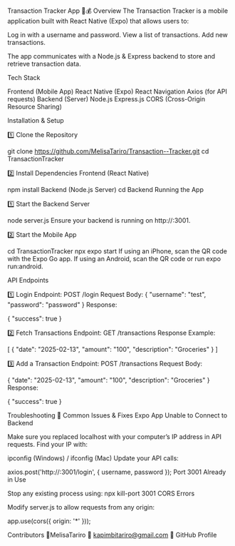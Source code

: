 Transaction Tracker App 📱💰
Overview
The Transaction Tracker is a mobile application built with React Native (Expo) that allows users to:

Log in with a username and password.
View a list of transactions.
Add new transactions.

The app communicates with a Node.js & Express backend to store and retrieve transaction data.

Tech Stack

Frontend (Mobile App)
React Native (Expo)
React Navigation
Axios (for API requests)
Backend (Server)
Node.js
Express.js
CORS (Cross-Origin Resource Sharing)


Installation & Setup

1️⃣ Clone the Repository

git clone https://github.com/MelisaTariro/Transaction--Tracker.git
cd TransactionTracker

2️⃣ Install Dependencies
Frontend (React Native)


npm install
Backend (Node.js Server)
cd Backend
Running the App

1️⃣ Start the Backend Server

node server.js
Ensure your backend is running on http://<your-computer-ip>:3001.

2️⃣ Start the Mobile App

cd TransactionTracker
npx expo start
If using an iPhone, scan the QR code with the Expo Go app.
If using an Android, scan the QR code or run expo run:android.

API Endpoints

1️⃣ Login
Endpoint: POST /login
Request Body:
{
  "username": "test",
  "password": "password"
}
Response:


{
  "success": true
}

2️⃣ Fetch Transactions
Endpoint: GET /transactions
Response Example:


[
  {
    "date": "2025-02-13",
    "amount": "100",
    "description": "Groceries"
  }
]

3️⃣ Add a Transaction
Endpoint: POST /transactions
Request Body:


{
  "date": "2025-02-13",
  "amount": "100",
  "description": "Groceries"
}
Response:


{
  "success": true
}


Troubleshooting
🛑 Common Issues & Fixes
Expo App Unable to Connect to Backend

Make sure you replaced localhost with your computer’s IP address in API requests.
Find your IP with:

ipconfig (Windows) / ifconfig (Mac)
Update your API calls:

axios.post('http://<your-ip>:3001/login', { username, password });
Port 3001 Already in Use

Stop any existing process using:
npx kill-port 3001
CORS Errors

Modify server.js to allow requests from any origin:

app.use(cors({ origin: '*' }));

Contributors
👤MelisaTariro
📧 kapimbitariro@gmail.com
🔗 GitHub Profile
